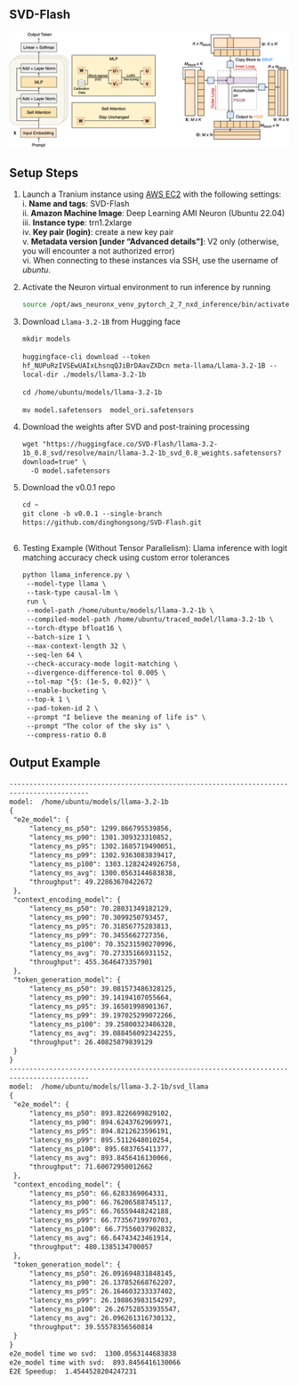 ## SVD-Flash

![SVD-Flash: Efficient LLM inference via SVD Compression and Tiling on AWS Trainium](./images/neuronmm.png)

## Setup Steps

1. Launch a Tranium instance using [AWS EC2](https://us-west-2.console.aws.amazon.com/ec2/home?region=us-west-2#LaunchInstances:) with the following settings:  
   i. **Name and tags**: SVD-Flash  
   ii. **Amazon Machine Image**: Deep Learning AMI Neuron (Ubuntu 22.04)  
   iii. **Instance type**: trn1.2xlarge  
   iv. **Key pair (login)**: create a new key pair  
   v. **Metadata version [under “Advanced details”]**: V2 only (otherwise, you will encounter a not authorized error)  
   vi. When connecting to these instances via SSH, use the username of *ubuntu*.

2. Activate the Neuron virtual environment to run inference by running  
   ```bash
   source /opt/aws_neuronx_venv_pytorch_2_7_nxd_inference/bin/activate

3. Download `Llama-3.2-1B` from Hugging face
    ``` 
    mkdir models

    huggingface-cli download --token  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 meta-llama/Llama-3.2-1B --local-dir ./models/llama-3.2-1b

    cd /home/ubuntu/models/llama-3.2-1b

    mv model.safetensors  model_ori.safetensors

4. Download the weights after SVD and post-training processing
   ```
   wget "https://huggingface.co/SVD-Flash/llama-3.2-1b_0.8_svd/resolve/main/llama-3.2-1b_svd_0.8_weights.safetensors?download=true" \
     -O model.safetensors   

5. Download the v0.0.1 repo
   ```
   cd ~   
   git clone -b v0.0.1 --single-branch https://github.com/dinghongsong/SVD-Flash.git


5. Testing Example (Without Tensor Parallelism): Llama inference with logit matching accuracy check using custom error tolerances
   ```
   python llama_inference.py \
    --model-type llama \
    --task-type causal-lm \
    run \
    --model-path /home/ubuntu/models/llama-3.2-1b \
    --compiled-model-path /home/ubuntu/traced_model/llama-3.2-1b \
    --torch-dtype bfloat16 \
    --batch-size 1 \
    --max-context-length 32 \
    --seq-len 64 \
    --check-accuracy-mode logit-matching \
    --divergence-difference-tol 0.005 \
    --tol-map "{5: (1e-5, 0.02)}" \
    --enable-bucketing \
    --top-k 1 \
    --pad-token-id 2 \
    --prompt "I believe the meaning of life is" \
    --prompt "The color of the sky is" \
    --compress-ratio 0.8

## Output Example
   ```
   ------------------------------------------------------------------------------------------
model:  /home/ubuntu/models/llama-3.2-1b
{
    "e2e_model": {
        "latency_ms_p50": 1299.866795539856,
        "latency_ms_p90": 1301.309323310852,
        "latency_ms_p95": 1302.1685719490051,
        "latency_ms_p99": 1302.9363083839417,
        "latency_ms_p100": 1303.1282424926758,
        "latency_ms_avg": 1300.0563144683838,
        "throughput": 49.22863670422672
    },
    "context_encoding_model": {
        "latency_ms_p50": 70.28031349182129,
        "latency_ms_p90": 70.3099250793457,
        "latency_ms_p95": 70.31856775283813,
        "latency_ms_p99": 70.3455662727356,
        "latency_ms_p100": 70.35231590270996,
        "latency_ms_avg": 70.27335166931152,
        "throughput": 455.3646473357901
    },
    "token_generation_model": {
        "latency_ms_p50": 39.081573486328125,
        "latency_ms_p90": 39.14194107055664,
        "latency_ms_p95": 39.16501998901367,
        "latency_ms_p99": 39.197025299072266,
        "latency_ms_p100": 39.25800323486328,
        "latency_ms_avg": 39.088456092342255,
        "throughput": 26.40825879839129
    }
}
------------------------------------------------------------------------------------------
model:  /home/ubuntu/models/llama-3.2-1b/svd_llama
{
    "e2e_model": {
        "latency_ms_p50": 893.8226699829102,
        "latency_ms_p90": 894.6243762969971,
        "latency_ms_p95": 894.8212623596191,
        "latency_ms_p99": 895.5112648010254,
        "latency_ms_p100": 895.683765411377,
        "latency_ms_avg": 893.8456416130066,
        "throughput": 71.60072950012662
    },
    "context_encoding_model": {
        "latency_ms_p50": 66.6283369064331,
        "latency_ms_p90": 66.76206588745117,
        "latency_ms_p95": 66.76559448242188,
        "latency_ms_p99": 66.77356719970703,
        "latency_ms_p100": 66.77556037902832,
        "latency_ms_avg": 66.64743423461914,
        "throughput": 480.1385134700057
    },
    "token_generation_model": {
        "latency_ms_p50": 26.091694831848145,
        "latency_ms_p90": 26.137852668762207,
        "latency_ms_p95": 26.164603233337402,
        "latency_ms_p99": 26.198863983154297,
        "latency_ms_p100": 26.267528533935547,
        "latency_ms_avg": 26.096261316730132,
        "throughput": 39.55578356560814
    }
}
e2e_model time wo svd:  1300.0563144683838
e2e_model time with svd:  893.8456416130066
E2E Speedup:  1.4544528204247231


